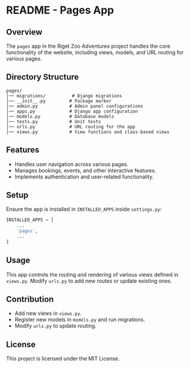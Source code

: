 # README - Pages App

## Overview
The `pages` app in the Riget Zoo Adventures project handles the core functionality of the website, including views, models, and URL routing for various pages.

## Directory Structure
```
pages/
│── migrations/          # Django migrations
│── __init__.py         # Package marker
│── admin.py            # Admin panel configurations
│── apps.py             # Django app configuration
│── models.py           # Database models
│── tests.py            # Unit tests
│── urls.py             # URL routing for the app
│── views.py            # View functions and class-based views
```

## Features
- Handles user navigation across various pages.
- Manages bookings, events, and other interactive features.
- Implements authentication and user-related functionality.

## Setup
Ensure the app is installed in `INSTALLED_APPS` inside `settings.py`:
```python
INSTALLED_APPS = [
    ...
    'pages',
    ...
]
```

## Usage
This app controls the routing and rendering of various views defined in `views.py`. Modify `urls.py` to add new routes or update existing ones.

## Contribution
- Add new views in `views.py`.
- Register new models in `models.py` and run migrations.
- Modify `urls.py` to update routing.

## License
This project is licensed under the MIT License.

